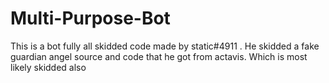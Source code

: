 # Multi-Purpose-Bot
This is a bot fully all skidded code made by static#4911 . He skidded a fake guardian angel source and code that he got from actavis. Which is most likely skidded also
